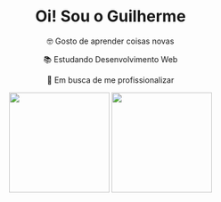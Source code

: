 <div align="center">
  <h1> Oi! Sou o Guilherme</h1>
</div>

<div align="center">
 
 🤓 Gosto de aprender coisas novas
 
 📚 Estudando Desenvolvimento Web
 
 🔎 Em busca de me profissionalizar
 </div>
 
 <div align="center">
     
  <img height="180em" src="https://github-readme-stats.vercel.app/api?username=Gui-HR&show_icons=false&theme=dark&include_all_commits=true&count_private=true"/>
  <img height="180em" src="https://github-readme-stats.vercel.app/api/top-langs/?username=Gui-HR&layout=compact&langs_count=8&theme=dark"/>

</div>
